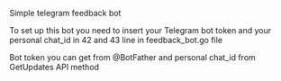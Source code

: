 Simple telegram feedback bot

To set up this bot you need to insert your Telegram bot token and your personal chat_id
in 42 and 43 line in feedback_bot.go file

Bot token you can get from @BotFather and personal chat_id from GetUpdates API method
